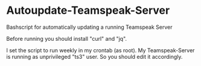 # Autoupdate-Teamspeak-Server
Bashscript for automatically updating a running Teamspeak Server

Before running you should install "curl" and "jq".

I set the script to run weekly in my crontab (as root).
My Teamspeak-Server is running as unprivileged "ts3" user. So you should edit it accordingly.
